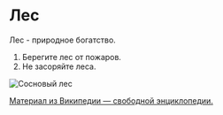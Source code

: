 # Лес

Лес - природное богатство.

1. Берегите лес от пожаров.
2. Не засоряйте леса.

![Сосновый лес](file:///C:/Users/meela/Downloads/Новая%20папка/20140420_113413.jpg)
   
[Материал из Википедии — свободной энциклопедии.](https://ru.wikipedia.org/wiki/%D0%9B%D0%B5%D1%81)   

